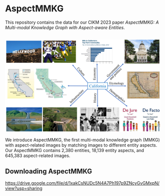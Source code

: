 

# AspectMMKG


This repository contains the data for our CIKM 2023 paper *AspectMMKG: A Multi-modal Knowledge Graph with Aspect-aware Entities*.

<p align="center">
    <br>
    <img src="AspectMMKG.png" width="900"/>
    <br>
</p>
We introduce AspectMMKG, the first multi-modal knowledge graph (MMKG) with aspect-related images by matching images to different entity aspects. Our AspectMMKG contains 2,380
entities, 18,139 entity aspects, and 645,383 aspect-related images.

## Downloading AspectMMKG

https://drive.google.com/file/d/1xakCsNUDc5N4A7Ph197p9ZNcyGvGMxpN/view?usp=sharing
